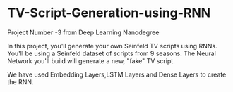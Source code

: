 # TV-Script-Generation-using-RNN
Project Number -3 from Deep Learning Nanodegree


In this project, you'll generate your own Seinfeld TV scripts using RNNs. You'll be using a Seinfeld dataset of scripts from 9 seasons. The Neural Network you'll build will generate a new, "fake" TV script.

We have used Embedding Layers,LSTM Layers and Dense Layers to create the RNN. 
